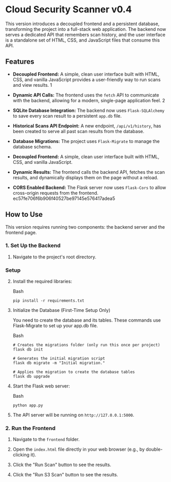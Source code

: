 

# Cloud Security Scanner v0.4

This version introduces a decoupled frontend and a persistent database, transforming the project into a full-stack web application. The backend now serves a dedicated API that remembers scan history, and the user interface is a standalone set of HTML, CSS, and JavaScript files that consume this API.

## Features

- **Decoupled Frontend:** A simple, clean user interface built with HTML, CSS, and vanilla JavaScript provides a user-friendly way to run scans and view results. 1

- **Dynamic API Calls:** The frontend uses the `fetch` API to communicate with the backend, allowing for a modern, single-page application feel. 2

- **SQLite Database Integration:** The backend now uses `Flask-SQLAlchemy` to save every scan result to a persistent `app.db` file.

- **Historical Scans API Endpoint:** A new endpoint, `/api/v1/history`, has been created to serve all past scan results from the database.

- **Database Migrations:** The project uses `Flask-Migrate` to manage the database schema.
- **Decoupled Frontend:** A simple, clean user interface built with HTML, CSS, and vanilla JavaScript.
- **Dynamic Results:** The frontend calls the backend API, fetches the scan results, and dynamically displays them on the page without a reload.
- **CORS Enabled Backend:** The Flask server now uses `Flask-Cors` to allow cross-origin requests from the frontend.
ec57fe706f6b906f40527be97145e576417adea5

## How to Use

This version requires running two components: the backend server and the frontend page.

### 1. Set Up the Backend

1. Navigate to the project's root directory.


### Setup

2. Install the required libraries:
   
   Bash
   
   ```
   pip install -r requirements.txt
   ```

3. Initialize the Database (First-Time Setup Only)
   
   You need to create the database and its tables. These commands use Flask-Migrate to set up your app.db file.
   
   Bash
   
   ```
   # Creates the migrations folder (only run this once per project)
   flask db init
   
   # Generates the initial migration script
   flask db migrate -m "Initial migration."
   
   # Applies the migration to create the database tables
   flask db upgrade
   ```

4. Start the Flask web server:
   
   Bash
   
   ```
   python app.py
   ```

5. The API server will be running on `http://127.0.0.1:5000`.

### 2. Run the Frontend

1. Navigate to the `frontend` folder.

2. Open the `index.html` file directly in your web browser (e.g., by double-clicking it).

3. Click the "Run Scan" button to see the results.

3. Click the "Run S3 Scan" button to see the results.
